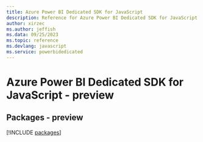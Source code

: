 ```yaml
---
title: Azure Power BI Dedicated SDK for JavaScript
description: Reference for Azure Power BI Dedicated SDK for JavaScript
author: xirzec
ms.author: jeffish
ms.data: 09/25/2023
ms.topic: reference
ms.devlang: javascript
ms.service: powerbidedicated
---
```

# Azure Power BI Dedicated SDK for JavaScript - preview
## Packages - preview
[!INCLUDE [packages](power-bi-dedicated-index.md)]